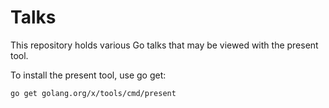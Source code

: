 # Talks

This repository holds various Go talks that may be viewed with the present tool.

To install the present tool, use go get:

	go get golang.org/x/tools/cmd/present